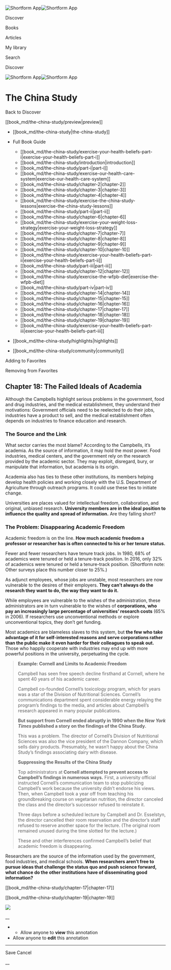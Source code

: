 ![Shortform App](/img/logo.36a2399e.svg)![Shortform App](/img/logo-dark.70c1b072.svg)

Discover

Books

Articles

My library

Search

Discover

![Shortform App](/img/logo.36a2399e.svg)![Shortform App](/img/logo-dark.70c1b072.svg)

# The China Study

Back to Discover

[[book_md/the-china-study/preview|preview]]

  * [[book_md/the-china-study|the-china-study]]
  * Full Book Guide

    * [[book_md/the-china-study/exercise-your-health-beliefs-part-i|exercise-your-health-beliefs-part-i]]
    * [[book_md/the-china-study/introduction|introduction]]
    * [[book_md/the-china-study/part-i|part-i]]
    * [[book_md/the-china-study/exercise-our-health-care-system|exercise-our-health-care-system]]
    * [[book_md/the-china-study/chapter-2|chapter-2]]
    * [[book_md/the-china-study/chapter-3|chapter-3]]
    * [[book_md/the-china-study/chapter-4|chapter-4]]
    * [[book_md/the-china-study/exercise-the-china-study-lessons|exercise-the-china-study-lessons]]
    * [[book_md/the-china-study/part-ii|part-ii]]
    * [[book_md/the-china-study/chapter-6|chapter-6]]
    * [[book_md/the-china-study/exercise-your-weight-loss-strategy|exercise-your-weight-loss-strategy]]
    * [[book_md/the-china-study/chapter-7|chapter-7]]
    * [[book_md/the-china-study/chapter-8|chapter-8]]
    * [[book_md/the-china-study/chapter-9|chapter-9]]
    * [[book_md/the-china-study/chapter-10|chapter-10]]
    * [[book_md/the-china-study/exercise-your-health-beliefs-part-ii|exercise-your-health-beliefs-part-ii]]
    * [[book_md/the-china-study/part-iii|part-iii]]
    * [[book_md/the-china-study/chapter-12|chapter-12]]
    * [[book_md/the-china-study/exercise-the-wfpb-diet|exercise-the-wfpb-diet]]
    * [[book_md/the-china-study/part-iv|part-iv]]
    * [[book_md/the-china-study/chapter-14|chapter-14]]
    * [[book_md/the-china-study/chapter-15|chapter-15]]
    * [[book_md/the-china-study/chapter-16|chapter-16]]
    * [[book_md/the-china-study/chapter-17|chapter-17]]
    * [[book_md/the-china-study/chapter-18|chapter-18]]
    * [[book_md/the-china-study/chapter-19|chapter-19]]
    * [[book_md/the-china-study/exercise-your-health-beliefs-part-iii|exercise-your-health-beliefs-part-iii]]
  * [[book_md/the-china-study/highlights|highlights]]
  * [[book_md/the-china-study/community|community]]



Adding to Favorites 

Removing from Favorites 

## Chapter 18: The Failed Ideals of Academia

Although the Campbells highlight serious problems in the government, food and drug industries, and the medical establishment, they understand their motivations: Government officials need to be reelected to do their jobs, industries have a product to sell, and the medical establishment often depends on industries to finance education and research.

### The Source and the Link

What sector carries the most blame? According to the Campbells, it’s academia. As the source of information, it may hold the most power. Food industries, medical centers, and the government rely on the research provided by the academic sector. They may exploit, disregard, bury, or manipulate that information, but academia is its origin.

Academia also has ties to these other institutions, its members helping develop health policies and working closely with the U.S. Department of Agriculture through outreach programs. It could use these ties to initiate change.

Universities are places valued for intellectual freedom, collaboration, and original, unbiased research. **University members are in the ideal position to influence the quality and spread of information.** Are they falling short?

### The Problem: Disappearing Academic Freedom

Academic freedom is on the line. **How much academic freedom a professor or researcher has is often connected to his or her tenure status.**

Fewer and fewer researchers have tenure track jobs. In 1980, 68% of academics were tenured or held a tenure-track position. In 2016, only 32% of academics were tenured or held a tenure-track position. (Shortform note: Other surveys place this number closer to 25%.)

As adjunct employees, whose jobs are unstable, most researchers are now vulnerable to the desires of their employers. **They can’t always do the research they want to do, the way they want to do it.**

While employees are vulnerable to the wishes of the administration, these administrators are in turn vulnerable to the wishes of **corporations, who pay an increasingly large percentage of universities’ research costs** (65% in 2006). If researchers use unconventional methods or explore unconventional topics, they don’t get funding.

Most academics are blameless slaves to this system, but **the few who take advantage of it for self-interested reasons and serve corporations rather than the public make it even harder for their colleagues to speak out.** Those who happily cooperate with industries may end up with more powerful positions in the university, perpetuating the cycle.

> **Example: Cornell and Limits to Academic Freedom**
> 
> Campbell has seen free speech decline firsthand at Cornell, where he spent 40 years of his academic career.
> 
> Campbell co-founded Cornell’s toxicology program, which for years was a star of the Division of Nutritional Sciences. Cornell’s communications department spent considerable energy relaying the program’s findings to the media, and articles about Campbell’s research appeared in many popular publications.
> 
> **But support from Cornell ended abruptly in 1990 when the _New York Times_ published a story on the findings of the China Study.**
> 
> This was a problem. The director of Cornell’s Division of Nutritional Sciences was also the vice president of the Dannon Company, which sells dairy products. Presumably, he wasn’t happy about the China Study’s findings associating dairy with disease.
> 
> **Suppressing the Results of the China Study**
> 
> Top administrators at **Cornell attempted to prevent access to Campbell’s findings in numerous ways.** First, a university official instructed Cornell’s communication team to stop publicizing Campbell’s work because the university didn’t endorse his views. Then, when Campbell took a year off from teaching his groundbreaking course on vegetarian nutrition, the director canceled the class and the director’s successor refused to reinstate it.
> 
> Three days before a scheduled lecture by Campbell and Dr. Esselstyn, the director cancelled their room reservation and the director’s staff refused to reserve another space for the lecture. (The original room remained unused during the time slotted for the lecture.)
> 
> These and other interferences confirmed Campbell’s belief that academic freedom is disappearing.

Researchers are the source of the information used by the government, food industries, and medical schools. **When researchers aren’t free to pursue ideas that challenge the status quo and push science forward, what chance do the other institutions have of disseminating good information?**

[[book_md/the-china-study/chapter-17|chapter-17]]

[[book_md/the-china-study/chapter-19|chapter-19]]

![](https://bat.bing.com/action/0?ti=56018282&Ver=2&mid=51701370-9f97-459f-83cb-0be8d89147d3&sid=1711133063fa11eebdec89a8b8ae3bbc&vid=171147a063fa11eea7440fcfeb230d96&vids=0&msclkid=N&pi=0&lg=en-US&sw=800&sh=600&sc=24&nwd=1&tl=Shortform%20%7C%20Book&p=https%3A%2F%2Fwww.shortform.com%2Fapp%2Fbook%2Fthe-china-study%2Fchapter-18&r=&lt=292&evt=pageLoad&sv=1&rn=975496)

__

  *   * Allow anyone to **view** this annotation
  * Allow anyone to **edit** this annotation



* * *

Save Cancel

__



